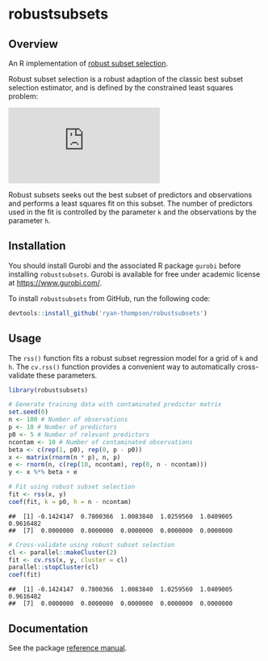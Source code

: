 
# robustsubsets

## Overview

An R implementation of [robust subset
selection](https://arxiv.org/abs/2005.08217).

Robust subset selection is a robust adaption of the classic best subset
selection estimator, and is defined by the constrained least squares
problem:

![\min\_{\beta, I}\\\frac{1}{2}\sum\_{i\in I}(y_i-x_i^T\beta)^2\quad\\\operatorname{s.t.}\\\beta\\\_0\leq k,\\I\subseteq\\1,\ldots,n\\,\\\|I\|\geq h](https://latex.codecogs.com/png.latex?%5Cmin_%7B%5Cbeta%2C%20I%7D%5C%2C%5Cfrac%7B1%7D%7B2%7D%5Csum_%7Bi%5Cin%20I%7D%28y_i-x_i%5ET%5Cbeta%29%5E2%5Cquad%5C%2C%5Coperatorname%7Bs.t.%7D%5C%7C%5Cbeta%5C%7C_0%5Cleq%20k%2C%5C%2CI%5Csubseteq%5C%7B1%2C%5Cldots%2Cn%5C%7D%2C%5C%2C%7CI%7C%5Cgeq%20h "\min_{\beta, I}\,\frac{1}{2}\sum_{i\in I}(y_i-x_i^T\beta)^2\quad\,\operatorname{s.t.}\|\beta\|_0\leq k,\,I\subseteq\{1,\ldots,n\},\,|I|\geq h")

Robust subsets seeks out the best subset of predictors and observations
and performs a least squares fit on this subset. The number of
predictors used in the fit is controlled by the parameter `k` and the
observations by the parameter `h`.

## Installation

You should install Gurobi and the associated R package `gurobi` before
installing `robustsubsets`. Gurobi is available for free under academic
license at <https://www.gurobi.com/>.

To install `robustsubsets` from GitHub, run the following code:

``` r
devtools::install_github('ryan-thompson/robustsubsets')
```

## Usage

The `rss()` function fits a robust subset regression model for a grid of
`k` and `h`. The `cv.rss()` function provides a convenient way to
automatically cross-validate these parameters.

``` r
library(robustsubsets)

# Generate training data with contaminated predictor matrix
set.seed(0)
n <- 100 # Number of observations
p <- 10 # Number of predictors
p0 <- 5 # Number of relevant predictors
ncontam <- 10 # Number of contaminated observations
beta <- c(rep(1, p0), rep(0, p - p0))
x <- matrix(rnorm(n * p), n, p)
e <- rnorm(n, c(rep(10, ncontam), rep(0, n - ncontam)))
y <- x %*% beta + e

# Fit using robust subset selection
fit <- rss(x, y)
coef(fit, k = p0, h = n - ncontam)
```

    ##  [1] -0.1424147  0.7800366  1.0083840  1.0259560  1.0409005  0.9616482
    ##  [7]  0.0000000  0.0000000  0.0000000  0.0000000  0.0000000

``` r
# Cross-validate using robust subset selection
cl <- parallel::makeCluster(2)
fit <- cv.rss(x, y, cluster = cl)
parallel::stopCluster(cl)
coef(fit)
```

    ##  [1] -0.1424147  0.7800366  1.0083840  1.0259560  1.0409005  0.9616482
    ##  [7]  0.0000000  0.0000000  0.0000000  0.0000000  0.0000000

## Documentation

See the package [reference manual](robustsubsets_1.1.4.pdf).
